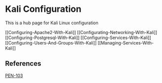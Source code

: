 # Kali Configuration

This is a hub page for Kali Linux configuration

[[Configuring-Apache2-With-Kali]]
[[Configurating-Networking-With-Kali]]
[[Configuring-Postgresql-With-Kali]]
[[Configuring-Services-With-Kali]]
[[Configuring-Users-And-Groups-With-Kali]]
[[Managing-Services-With-Kali]]


## References

[PEN-103]()
